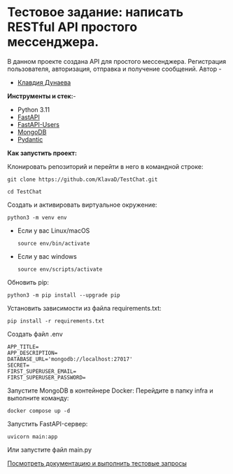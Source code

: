 # Тестовое задание: написать RESTful API простого мессенджера.
В данном проекте создана API для простого мессенджера. Регистрация пользователя, авторизация, отправка и получение сообщений. 
Автор - 
*   [Клавдия Дунаева](https://www.t.me/klodunaeva)


**Инструменты и стек:**- 
* Python 3.11
* [FastAPI](https://fastapi.tiangolo.com/)
* [FastAPI-Users](https://fastapi-users.github.io/fastapi-users/10.0/)
* [MongoDB](https://www.mongodb.com/)
* [Pydantic](https://docs.pydantic.dev/latest/)



**Как запустить проект:**

Клонировать репозиторий и перейти в него в командной строке:

```
git clone https://github.com/KlavaD/TestChat.git
```

```
cd TestChat
```

Создать и активировать виртуальное окружение:

```
python3 -m venv env
```

* Если у вас Linux/macOS

    ```
    source env/bin/activate
    ```

* Если у вас windows

    ```
    source env/scripts/activate
    ```

Обновить pip:

```
python3 -m pip install --upgrade pip
```

Установить зависимости из файла requirements.txt:

```
pip install -r requirements.txt
```

Создать файл .env

```
APP_TITLE=
APP_DESCRIPTION=
DATABASE_URL='mongodb://localhost:27017'
SECRET=
FIRST_SUPERUSER_EMAIL=
FIRST_SUPERUSER_PASSWORD=
```
Запустите MongoDB в контейнере Docker: 
Перейдите в папку infra и выполните команду:
```
docker compose up -d
```
Запустить FastAPI-сервер:
```
uvicorn main:app
```
Или запустите файл main.py

[Посмотреть документацию и выполнить тестовые запросы](http://127.0.0.1:8000/docs)
